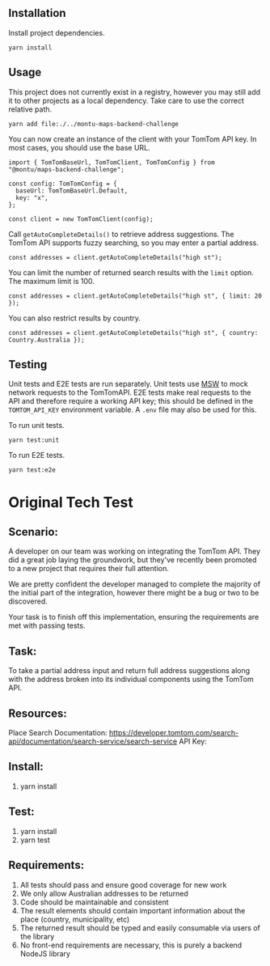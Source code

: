## Installation

Install project dependencies.

```
yarn install
```

## Usage

This project does not currently exist in a registry, however you may still add it to other projects as a local dependency. Take care to use the correct relative path.

```
yarn add file:./../montu-maps-backend-challenge
```

You can now create an instance of the client with your TomTom API key. In most cases, you should use the base URL.

```
import { TomTomBaseUrl, TomTomClient, TomTomConfig } from "@montu/maps-backend-challenge";

const config: TomTomConfig = {
  baseUrl: TomTomBaseUrl.Default,
  key: "x",
};

const client = new TomTomClient(config);
```

Call `getAutoCompleteDetails()` to retrieve address suggestions. The TomTom API supports fuzzy searching, so you may enter a partial address.

```
const addresses = client.getAutoCompleteDetails("high st");
```

You can limit the number of returned search results with the `limit` option. The maximum limit is 100.

```
const addresses = client.getAutoCompleteDetails("high st", { limit: 20 });
```

You can also restrict results by country.

```
const addresses = client.getAutoCompleteDetails("high st", { country: Country.Australia });
```

## Testing

Unit tests and E2E tests are run separately. Unit tests use [MSW](https://mswjs.io/) to mock network requests to the TomTomAPI. E2E tests make real requests to the API and therefore require a working API key; this should be defined in the `TOMTOM_API_KEY` environment variable. A `.env` file may also be used for this.

To run unit tests.

```
yarn test:unit
```

To run E2E tests.

```
yarn test:e2e
```

# Original Tech Test

## Scenario:

A developer on our team was working on integrating the TomTom API. They did a great job laying the groundwork, but they've recently been promoted to a new project that requires their full attention.

We are pretty confident the developer managed to complete the majority of the initial part of the integration, however there might be a bug or two to be discovered.

Your task is to finish off this implementation, ensuring the requirements are met with passing tests.

## Task:

To take a partial address input and return full address suggestions along with the address broken into its individual components using the TomTom API.

## Resources:

Place Search Documentation: https://developer.tomtom.com/search-api/documentation/search-service/search-service
API Key:

## Install:

1. yarn install

## Test:

1. yarn install
2. yarn test

## Requirements:

1. All tests should pass and ensure good coverage for new work
2. We only allow Australian addresses to be returned
3. Code should be maintainable and consistent
4. The result elements should contain important information about the place (country, municipality, etc)
5. The returned result should be typed and easily consumable via users of the library
6. No front-end requirements are necessary, this is purely a backend NodeJS library
